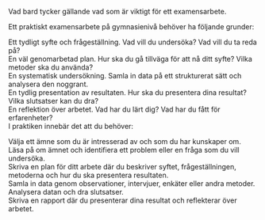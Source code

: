 Vad bard tycker gällande vad som är viktigt för ett examensarbete.  

Ett praktiskt examensarbete på gymnasienivå behöver ha följande grunder:

Ett tydligt syfte och frågeställning. Vad vill du undersöka? Vad vill du ta reda på?  
En väl genomarbetad plan. Hur ska du gå tillväga för att nå ditt syfte? Vilka metoder ska du använda?  
En systematisk undersökning. Samla in data på ett strukturerat sätt och analysera den noggrant.  
En tydlig presentation av resultaten. Hur ska du presentera dina resultat? Vilka slutsatser kan du dra?  
En reflektion över arbetet. Vad har du lärt dig? Vad har du fått för erfarenheter?  
I praktiken innebär det att du behöver:  

Välja ett ämne som du är intresserad av och som du har kunskaper om.  
Läsa på om ämnet och identifiera ett problem eller en fråga som du vill undersöka.  
Skriva en plan för ditt arbete där du beskriver syftet, frågeställningen, metoderna och hur du ska presentera resultaten.  
Samla in data genom observationer, intervjuer, enkäter eller andra metoder.  
Analysera datan och dra slutsatser.  
Skriva en rapport där du presenterar dina resultat och reflekterar över arbetet.  

